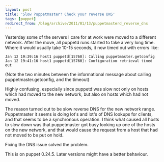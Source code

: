 ```yaml
---
layout: post
title: 'Slow Puppetmaster? Check your reverse DNS'
tags: [puppet]
redirect_from: /blog/archive/2011/01/13/puppetmasterd_reverse_dns
---
```


Yesterday some of the servers I care for at work were moved to a
different network. After the move, all puppetd runs started to take a
very long time. Where it would usually take 10-15 seconds, it now timed
out with errors like:

    Jan 12 19:39:16 host1 puppetd[15760]: Calling puppetmaster.getconfig
    Jan 12 19:41:16 host1 puppetd[15760]: Configuration retrieval timed out

(Note the two minutes between the informational message about calling
puppetmaster.getconfig, and the timeout)

Highly confusing, especially since puppetd was slow not only on hosts
which had moved to the new network, but also on hosts which had not
moved.

The reason turned out to be slow reverse DNS for the new network range.
Puppetmaster it seems is doing lot's and lot's of DNS lookups for
clients, and that seems to be a synchronous operation. I think what
caused all hosts to slow down was that puppetmaster got busy looking up
one of the hosts on the new network, and that would cause the request
from a host that had not moved to be put on hold.

Fixing the DNS issue solved the problem.

This is on puppet 0.24.5. Later versions might have a better behaviour.

